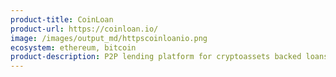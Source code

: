 ```yaml
---
product-title: CoinLoan
product-url: https://coinloan.io/
image: /images/output_md/httpscoinloanio.png
ecosystem: ethereum, bitcoin
product-description: P2P lending platform for cryptoassets backed loans.
---
```

